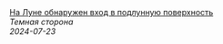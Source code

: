<!--2024-07-23 15:43:06-->
<div class="yb">
  <a class="nodecor" href="/posts.html?tajny/na_lune_obnarujen_vhod_v_podlunnuju_poverhnost">
    <img class="preview" data-videoid="xtJEq9AiqCM" src="https://i1.ytimg.com/vi/xtJEq9AiqCM/hqdefault.jpg" align="middle" alt="">
  </a>
  <div class="inlbl text">
    <a class="nodecor" href="/posts.html?tajny/na_lune_obnarujen_vhod_v_podlunnuju_poverhnost">На Луне обнаружен вход в подлунную поверхность</a><br>
    <i class="smaller2">Темная сторона</i><br>
    <i class="smaller3">2024-07-23</i>
  </div>
</div>
